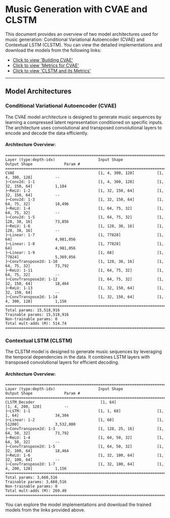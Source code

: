 # Music Generation with CVAE and CLSTM

This document provides an overview of two model architectures used for music generation: Conditional Variational Autoencoder (CVAE) and Contextual LSTM (CLSTM). You can view the detailed implementations and download the models from the following links:

- [Click to view 'Building CVAE'](https://www.kaggle.com/code/irohiwin/800-cvae-gen-music-1?scriptVersionId=222120120)
- [Click to view 'Metrics for CVAE'](https://www.kaggle.com/code/irohiwin/measure-uniqueness-of-generated-samples-cvae/)
- [Click to view 'CLSTM and its Metrics'](https://www.kaggle.com/code/irohiwin/600-clstm-decoder-gen-music-2)

---

## Model Architectures

### Conditional Variational Autoencoder (CVAE)

The CVAE model architecture is designed to generate music sequences by learning a compressed latent representation conditioned on specific inputs. The architecture uses convolutional and transposed convolutional layers to encode and decode the data efficiently.

#### Architecture Overview:
```
===================================================================================================================
Layer (type:depth-idx)                   Input Shape               Output Shape              Param #
===================================================================================================================
CVAE                                     [1, 4, 300, 128]          [1, 4, 300, 128]          --
├─Conv2d: 1-1                            [1, 4, 300, 128]          [1, 32, 150, 64]          1,184
├─ReLU: 1-2                              [1, 32, 150, 64]          [1, 32, 150, 64]          --
├─Conv2d: 1-3                            [1, 32, 150, 64]          [1, 64, 75, 32]           18,496
├─ReLU: 1-4                              [1, 64, 75, 32]           [1, 64, 75, 32]           --
├─Conv2d: 1-5                            [1, 64, 75, 32]           [1, 128, 38, 16]          73,856
├─ReLU: 1-6                              [1, 128, 38, 16]          [1, 128, 38, 16]          --
├─Linear: 1-7                            [1, 77828]                [1, 64]                   4,981,056
├─Linear: 1-8                            [1, 77828]                [1, 64]                   4,981,056
├─Linear: 1-9                            [1, 68]                   [1, 77824]                5,369,856
├─ConvTranspose2d: 1-10                  [1, 128, 38, 16]          [1, 64, 75, 32]           73,792
├─ReLU: 1-11                             [1, 64, 75, 32]           [1, 64, 75, 32]           --
├─ConvTranspose2d: 1-12                  [1, 64, 75, 32]           [1, 32, 150, 64]          18,464
├─ReLU: 1-13                             [1, 32, 150, 64]          [1, 32, 150, 64]          --
├─ConvTranspose2d: 1-14                  [1, 32, 150, 64]          [1, 4, 300, 128]          1,156
===================================================================================================================
Total params: 15,518,916
Trainable params: 15,518,916
Non-trainable params: 0
Total mult-adds (M): 514.74
===================================================================================================================
```

### Contextual LSTM (CLSTM)

The CLSTM model is designed to generate music sequences by leveraging the temporal dependencies in the data. It combines LSTM layers with transposed convolutional layers for efficient decoding.

#### Architecture Overview:
```
===================================================================================================================
Layer (type:depth-idx)                   Input Shape               Output Shape              Param #
===================================================================================================================
CLSTM_Decoder                             [1, 64]                   [1, 4, 200, 128]          --
├─LSTM: 1-1                              [1, 1, 68]                [1, 1, 64]                34,304
├─Linear: 1-2                            [1, 68]                   [1, 51200]                3,532,800
├─ConvTranspose2d: 1-3                   [1, 128, 25, 16]          [1, 64, 50, 32]           73,792
├─ReLU: 1-4                              [1, 64, 50, 32]           [1, 64, 50, 32]           --
├─ConvTranspose2d: 1-5                   [1, 64, 50, 32]           [1, 32, 100, 64]          18,464
├─ReLU: 1-6                              [1, 32, 100, 64]          [1, 32, 100, 64]          --
├─ConvTranspose2d: 1-7                   [1, 32, 100, 64]          [1, 4, 200, 128]          1,156
===================================================================================================================
Total params: 3,660,516
Trainable params: 3,660,516
Non-trainable params: 0
Total mult-adds (M): 269.40
===================================================================================================================
```

You can explore the model implementations and download the trained models from the links provided above.

